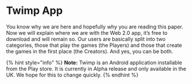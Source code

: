 # Twimp App

You know why we are here and hopefully why you are reading this paper. Now we will explain where we are with the Web 2.0 app, it’s free to download and will remain so. Our users are basically split into two categories, those that play the games (the Players) and those that create the games in the first place (the Creators). And yes, you can be both.

{% hint style="info" %}
**Note:** Twimp is an Android application installable from the Play store. It is currently in Alpha release and only available in the UK. We hope for this to change quickly.
{% endhint %}
